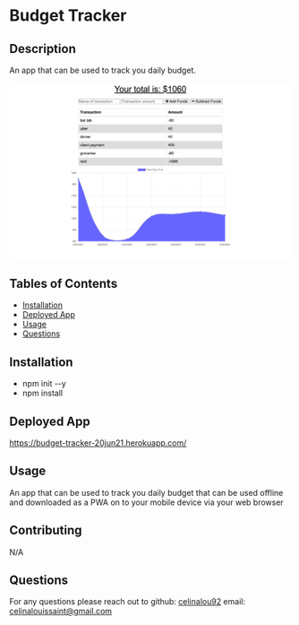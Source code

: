 # Budget Tracker

## Description 
An app that can be used to track you daily budget.

![Budget Tracker](budget-tracker_screengrab_.png)

## Tables of Contents
* [Installation](#installation)
* [Deployed App](#deployed-app)
* [Usage](#usage)
* [Questions](#questions)

## Installation 
* npm init --y
* npm install 

## Deployed App
https://budget-tracker-20jun21.herokuapp.com/

## Usage
An app that can be used to track you daily budget that can be used offline and downloaded as a PWA on to your mobile device via your web browser 

## Contributing
N/A


## Questions
For any questions please reach out to 
github: [celinalou92](https://github.com/celinalou92)
email: celinalouissaint@gmail.com
